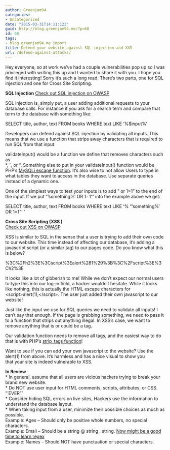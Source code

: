 ```yaml
---
author: Greenjam94
categories:
- Uncategorized
date: "2015-03-31T14:11:12Z"
guid: http://blog.greenjam94.me/?p=68
id: 68
tags:
- blog.greenjam94.me import
title: Defend your website against SQL injection and XXS
url: /defend-against-attacks/
---
```


Hey everyone, so at work we’ve had a couple vulnerabilities pop up so I was privileged with writing this up and I wanted to share it with you. I hope you find it interesting! Sorry it’s such a long read. There’s two parts, one for SQL injection and one for Cross Site Scripting.

**SQL Injection** [Check out SQL injection on OWASP](https://www.owasp.org/index.php/Reviewing_Code_for_SQL_Injection)

SQL injection is, simply put, a user adding additional requests to your database calls. For instance if you ask for a search term and compare that term to the database with something like:

SELECT title, author, text FROM books WHERE text LIKE ‘%$input%’

Developers can defend against SQL injection by validating all inputs. This means that we use a function that strips away characters that is required to run SQL from that input.

validateInput() would be a function we define that removes characters such as  
\*, `, or “. Something else to put in your validateInput() function would be PHP’s [MySQLi escape function](http://php.net/manual/en/mysqli.real-escape-string.php). It’s also wise to not allow Users to type in what tables they want to access in the database. Use separate queries instead of a dynamic one.

One of the simplest ways to test your inputs is to add ” or 1=1” to the end of the input. If we put ”’something%’ OR 1=1”’ into the example above we get:

SELECT title, author, text FROM books WHERE text LIKE ‘% ”’something%’ OR 1=1”’ ‘

**Cross Site Scripting (XSS )**  
[Check out XSS on OWASP](https://www.owasp.org/index.php/Cross-site_Scripting_%28XSS%29)

XSS is similar to SQL in the sense that a user is trying to add their own code to our website. This time instead of affecting our database, it’s adding a javascript script (or a similar tag) to our pages code. Do you know what this is below?

%3C%2Fh2%3E%3Cscript%3Ealert%281%29%3B%3C%2Fscript%3E%3Ch2%3E

It looks like a lot of gibberish to me! While we don’t expect our normal users to type this into our log-in field, a hacker wouldn’t hesitate. While it looks like nothing, this is actually the HTML escape characters for &lt;script&gt;alert(1);&lt;/script&gt;. The user just added their own javascript to our website!

Just like the input we use for SQL queries we need to validate all inputs! I can’t say that enough. If the page is grabbing something, we need to pass it to a function that strips out anything illegal. In XSS’s case, we want to remove anything that is or could be a tag.

Our validation function needs to remove all tags, and the easiest way to do that is with PHP’s [strip\_tags function](https://php.net/strip_tags)!

Want to see if you can add your own javascript to the website? Use the alert(1) from above. It’s harmless and has a nice visual to show you  
that your site is indeed vulnerable to XSS.

**In Review**  
\* In general, assume that all users are vicious hackers trying to break your brand new website.  
\* Do NOT use user input for HTML comments, scripts, attributes, or CSS. ”’EVER”’  
\* Consider hiding SQL errors on live sites, Hackers use the information to understand the database layout.  
\* When taking input from a user, minimize their possible choices as much as possible.  
Example: Ages – Should only be positive whole numbers, no special characters.  
Example: Email – Should be a string @ string . string. [Now might be a good time to learn regex](http://regexone.com/cheatsheet)  
Example: Names – Should NOT have punctuation or special characters.